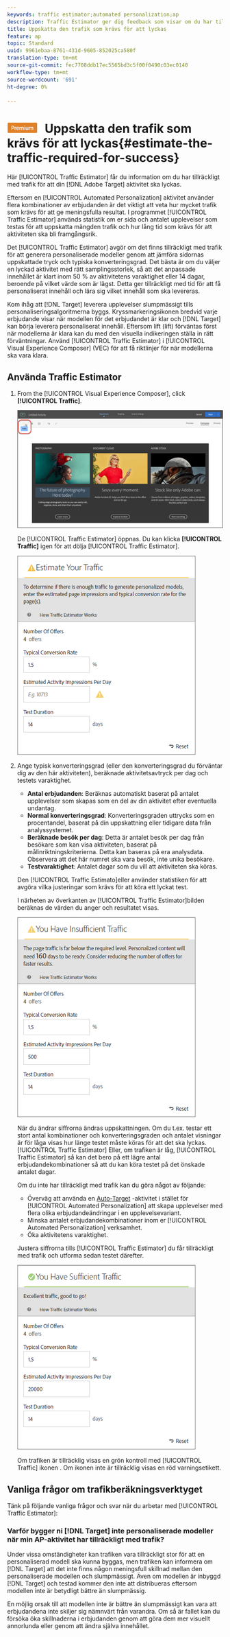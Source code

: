 ```yaml
---
keywords: traffic estimator;automated personalization;ap
description: Traffic Estimator ger dig feedback som visar om du har tillräckligt med trafik för att din Adobe Target-aktivitet ska lyckas.
title: Uppskatta den trafik som krävs för att lyckas
feature: ap
topic: Standard
uuid: 9961ebaa-8761-431d-9605-852025ca580f
translation-type: tm+mt
source-git-commit: fec7708ddb17ec5565bd3c5f00f0490c03ec0140
workflow-type: tm+mt
source-wordcount: '691'
ht-degree: 0%

---
```



# ![PREMIUM](/help/assets/premium.png) Uppskatta den trafik som krävs för att lyckas{#estimate-the-traffic-required-for-success}

Här [!UICONTROL Traffic Estimator] får du information om du har tillräckligt med trafik för att din [!DNL Adobe Target] aktivitet ska lyckas.

Eftersom en [!UICONTROL Automated Personalization] aktivitet använder flera kombinationer av erbjudanden är det viktigt att veta hur mycket trafik som krävs för att ge meningsfulla resultat. I programmet [!UICONTROL Traffic Estimator] används statistik om er sida och antalet upplevelser som testas för att uppskatta mängden trafik och hur lång tid som krävs för att aktiviteten ska bli framgångsrik.

Det [!UICONTROL Traffic Estimator] avgör om det finns tillräckligt med trafik för att generera personaliserade modeller genom att jämföra sidornas uppskattade tryck och typiska konverteringsgrad. Det bästa är om du väljer en lyckad aktivitet med rätt samplingsstorlek, så att det anpassade innehållet är klart inom 50 % av aktivitetens varaktighet eller 14 dagar, beroende på vilket värde som är lägst. Detta ger tillräckligt med tid för att få personaliserat innehåll och lära sig vilket innehåll som ska levereras.

Kom ihåg att [!DNL Target] leverera upplevelser slumpmässigt tills personaliseringsalgoritmerna byggs. Kryssmarkeringsikonen bredvid varje erbjudande visar när modellen för det erbjudandet är klar och [!DNL Target] kan börja leverera personaliserat innehåll. Eftersom lift (lift) förväntas först när modellerna är klara kan du med den visuella indikeringen ställa in rätt förväntningar. Använd [!UICONTROL Traffic Estimator] i [!UICONTROL Visual Experience Composer] (VEC) för att få riktlinjer för när modellerna ska vara klara.

## Använda Traffic Estimator

1. From the [!UICONTROL Visual Experience Composer], click **[!UICONTROL Traffic]**.

   ![Trafikikon](/help/c-activities/t-automated-personalization/assets/icon-traffic.png)

   De [!UICONTROL Traffic Estimator] öppnas. Du kan klicka **[!UICONTROL Traffic]** igen för att dölja [!UICONTROL Traffic Estimator].

   ![](assets/ap_est.png)

1. Ange typisk konverteringsgrad (eller den konverteringsgrad du förväntar dig av den här aktiviteten), beräknade aktivitetsavtryck per dag och testets varaktighet.

   * **Antal erbjudanden**: Beräknas automatiskt baserat på antalet upplevelser som skapas som en del av din aktivitet efter eventuella undantag.
   * **Normal konverteringsgrad**: Konverteringsgraden uttrycks som en procentandel, baserat på din uppskattning eller tidigare data från analyssystemet.
   * **Beräknade besök per dag**: Detta är antalet besök per dag från besökare som kan visa aktiviteten, baserat på målinriktningskriterierna. Detta kan baseras på era analysdata. Observera att det här numret ska vara besök, inte unika besökare.
   * **Testvaraktighet**: Antalet dagar som du vill att aktiviteten ska köras.

   Den [!UICONTROL Traffic Estimato]eller använder statistiken för att avgöra vilka justeringar som krävs för att köra ett lyckat test.

   I närheten av överkanten av [!UICONTROL Traffic Estimator]bilden beräknas de värden du anger och resultatet visas.

   ![](assets/ap_est_no.png)

   När du ändrar siffrorna ändras uppskattningen. Om du t.ex. testar ett stort antal kombinationer och konverteringsgraden och antalet visningar är för låga visas hur länge testet måste köras för att det ska lyckas. [!UICONTROL Traffic Estimator] Eller, om trafiken är låg, [!UICONTROL Traffic Estimator] så kan det bero på ett lägre antal erbjudandekombinationer så att du kan köra testet på det önskade antalet dagar.

   Om du inte har tillräckligt med trafik kan du göra något av följande:

   * Överväg att använda en [Auto-Target](/help/c-activities/auto-target-to-optimize.md) -aktivitet i stället för [!UICONTROL Automated Personalization] att skapa upplevelser med flera olika erbjudandeändringar i en upplevelsevariant.
   * Minska antalet erbjudandekombinationer inom er [!UICONTROL Automated Personalization] verksamhet.
   * Öka aktivitetens varaktighet.

   Justera siffrorna tills [!UICONTROL Traffic Estimator] du får tillräckligt med trafik och utforma sedan testet därefter.

   ![](assets/ap_est_yes.png)

   Om trafiken är tillräcklig visas en grön kontroll med [!UICONTROL Traffic] ikonen . Om ikonen inte är tillräcklig visas en röd varningsetikett.

## Vanliga frågor om trafikberäkningsverktyget

Tänk på följande vanliga frågor och svar när du arbetar med [!UICONTROL Traffic Estimator]:

### Varför bygger ni [!DNL Target] inte personaliserade modeller när min AP-aktivitet har tillräckligt med trafik?

Under vissa omständigheter kan trafiken vara tillräckligt stor för att en personaliserad modell ska kunna byggas, men trafiken kan informera om [!DNL Target] att det inte finns någon meningsfull skillnad mellan den personaliserade modellen och slumpmässigt. Även om modellen är inbyggd [!DNL Target] och testad kommer den inte att distribueras eftersom modellen inte är betydligt bättre än slumpmässig.

En möjlig orsak till att modellen inte är bättre än slumpmässigt kan vara att erbjudandena inte skiljer sig nämnvärt från varandra. Om så är fallet kan du försöka öka skillnaderna i erbjudanden genom att göra dem mer visuellt annorlunda eller genom att ändra själva innehållet.
